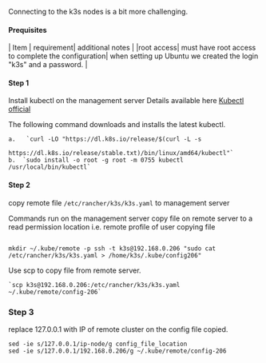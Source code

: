 
Connecting to the k3s nodes is a bit more challenging.


#### Prequisites

| Item | requirement| additional notes |
|root access| must have root access to complete the configuration| when setting up Ubuntu we created the login "k3s" and a password. |

#### Step 1 
Install kubectl on the management server
Details available here [Kubectl official ](https://kubernetes.io/docs/tasks/tools/install-kubectl-linux/)

The following command downloads and installs  the latest kubectl.

	a.   `curl -LO "https://dl.k8s.io/release/$(curl -L -s
				https://dl.k8s.io/release/stable.txt)/bin/linux/amd64/kubectl"`
	b.  `sudo install -o root -g root -m 0755 kubectl /usr/local/bin/kubectl`

#### Step 2
copy remote file `/etc/rancher/k3s/k3s.yaml` to management server

Commands run on the management server 
copy file on remote server to a read permission location i.e. remote profile of user copying file
```

mkdir ~/.kube/remote -p	ssh -t k3s@192.168.0.206 "sudo cat /etc/rancher/k3s/k3s.yaml > /home/k3s/.kube/config206"

```

Use scp to copy file from remote server.

```
`scp k3s@192.168.0.206:/etc/rancher/k3s/k3s.yaml ~/.kube/remote/config-206`

```

### Step 3

replace 127.0.0.1 with IP of remote cluster on the config file copied.

```
sed -ie s/127.0.0.1/ip-node/g config_file_location
sed -ie s/127.0.0.1/192.168.0.206/g ~/.kube/remote/config-206
```



